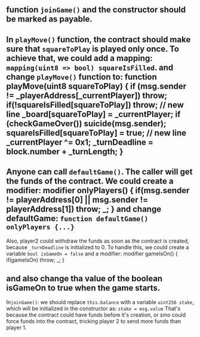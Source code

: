 function `joinGame()` and the constructor should be marked as payable.
-------------------------------------------------------------

In `playMove()` function, the contract should make sure that `squareToPlay` is played only once. To achieve that, we could add a mapping: `mapping(uint8 => bool) squareIsFilled`.
and change `playMove()` function to:
    function playMove(uint8 squareToPlay) {
        if (msg.sender != _playerAddress[_currentPlayer]) throw;
        if(!squareIsFilled[squareToPlay]) throw;            // new line
        _board[squareToPlay] = _currentPlayer;
        if (checkGameOver())
        suicide(msg.sender);
        squareIsFilled[squareToPlay] = true;            // new line
        _currentPlayer ^= 0x1;
        _turnDeadline = block.number + _turnLength;
    }
-------------------------------------------------------------

Anyone can call `defaultGame()`. The caller will get the funds of the contract.
We could create a modifier: 
modifier onlyPlayers() {
    if(msg.sender != playerAddress[0] || msg.sender != playerAddress[1]) throw;
    _;
}
and change defaultGame:
`function defaultGame() onlyPlayers {...}`
-------------------------------------------------------------

Also, player2 could withdraw the funds as soon as the contract is created, because `_turnDeadline` is initialized to 0.
To handle this, we could create a variable `bool isGameOn = false`
and a modifier:
modifier gameIsOn() {
    if(gameIsOn) throw;
    _;
}

and also change tha value of the boolean isGameOn to true when the game starts.
--------------------------------------------------------------

In`joinGame()`: we should replace `this.balance` with a variable `uint256 stake`, which will be initialized in the constructor as: `stake = msg.value`
That's because the contract could have funds before it's creation, or smo could force funds into the contract, tricking player 2 to send more funds than player 1.